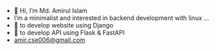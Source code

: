 - 👋 Hi, I’m Md. Amirul Islam
-  I’m a minimalist and interested in backend development with linux ...
-  💞️ to develop website using Django 
-  💞️ to develop API using Flask & FastAPI
- amir.cse006@gmail.com
